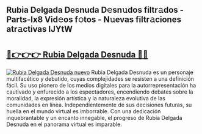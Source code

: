 ## Rubia Delgada Desnuda D𝚎sn𝚞dos filtr𝚊dos - Parts-Ix8 Vid𝚎os f𝚘tos - N𝚞evas filtr𝚊ciones atr𝚊ctivas IJYtW

# <h2><a href="http://mb4aay0.tromn.icu/?c=Rubia+Delgada+Desnuda">🔗👉👉👉 Rubia Delgada Desnuda 🔗🔗</a></h2>

[![Rubia Delgada Desnuda nuevo](https://i.imgur.com/pEAQMta.gif)](http://mb4aay0.tromn.icu/?c=Rubia+Delgada+Desnuda)
Rubia Delgada Desnuda es un personaje multifacético y debatido, cuyas complejidades se resisten a una definición fácil.  Su uso pionero de los medios digitales para la autorrepresentación ha cautivado y enfurecido a los espectadores, encendiendo debates sobre la moralidad, la expresión artística y la naturaleza evolutiva de las comunidades en línea. Independientemente de sus decisiones futuras, su huella en el mundo virtual es imborrable. Con una dedicación inquebrantable y un encanto innegable, el progreso de Rubia Delgada Desnuda en el panorama virtual es imparable.
